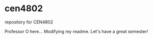 # cen4802
repository for CEN4802

Professor O here... Modifying my readme.
Let's have a great semester!
